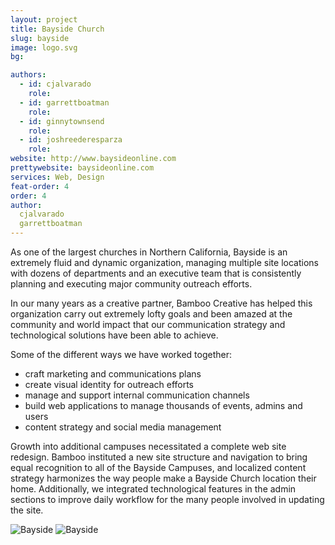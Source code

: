 ```yaml
---
layout: project
title: Bayside Church
slug: bayside
image: logo.svg 
bg:

authors:
  - id: cjalvarado
    role: 
  - id: garrettboatman
    role: 
  - id: ginnytownsend
    role: 
  - id: joshreederesparza
    role: 
website: http://www.baysideonline.com
prettywebsite: baysideonline.com
services: Web, Design
feat-order: 4
order: 4
author: 
  cjalvarado
  garrettboatman 
---
```


As one of the largest churches in Northern California, Bayside is an extremely fluid and dynamic organization, managing multiple site locations with dozens of departments and an executive team that is consistently planning and executing major community outreach efforts. 

In our many years as a creative partner, Bamboo Creative has helped this organization carry out extremely lofty goals and been amazed at the community and world impact that our communication strategy and technological solutions have been able to achieve.  

Some of the different ways we have worked together: 

* craft marketing and communications plans
* create visual identity for outreach efforts
* manage and support internal communication channels
* build web applications to manage thousands of events, admins and users 
* content strategy and social media management 

Growth into additional campuses necessitated a complete web site redesign. Bamboo instituted a new site structure and navigation to bring equal recognition to all of the Bayside Campuses, and localized content strategy harmonizes the way people make a Bayside Church location their home. Additionally, we integrated technological features in the admin sections to improve daily workflow for the many people involved in updating the site. 

![Bayside](/images/client-assets/{{page.slug}}/01.jpg)
![Bayside](/images/client-assets/{{page.slug}}/02.jpg)